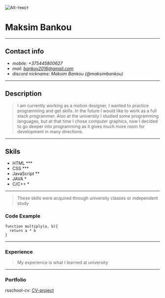 ![Alt-текст](photo.PNG "My Photo")
# Maksim Bankou
-------
## Contact info
* *mobile: +375445800627*     
* *mail: bankov2016@gmail.com*     
* *discord nickname: Maksim Bankou (@maksimbankou)*
----
## Description  
>I am currently working as a motion designer, I wanted to practice programming and get skills. In the future I would like to work as a full stack programmer. Also at the university I studied some programming languages, but at that time I chose computer graphics, now I decided to go deeper into programming as it gives much more room for development in many directions.
-------

## Skils 
* HTML ***
* CSS ***
* JavaScript \**
* JAVA *
* C/C++ \*
-------

>These skills were acquired through university classes or independent study

### Code Example
```
function multiply(a, b){
  return a * b
}
``` 
------------
### Experience 
>My experience is what I learned at university
--------

### Portfolio
rsschool-cv: [CV-project](https://github.com/MaksimBankou/rsschool-cv.git "GIT")